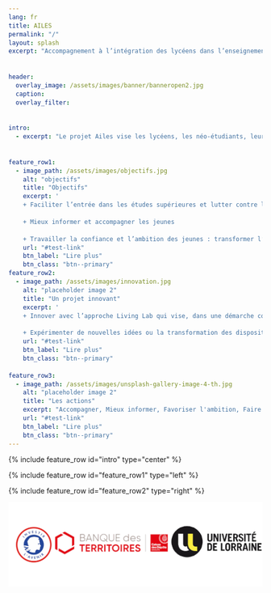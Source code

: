 ```yaml
---
lang: fr
title: AILES
permalink: "/"
layout: splash
excerpt: "Accompagnement à l’intégration des lycéens dans l’enseignement supérieur"


header:
  overlay_image: /assets/images/banner/banneropen2.jpg
  caption: 
  overlay_filter: 


intro: 
  - excerpt: "Le projet Ailes vise les lycéens, les néo-étudiants, leurs familles, mais aussi l’ensemble des acteurs de l’éducation et de l’orientation. Il associe trois Universités (Université de Reims Champagne-Ardenne, Université de Lorraine, Université de technologie de Troyes) et deux Rectorats (Nancy-Metz et Reims) et bénéficie du soutien de la Caisse des dépôts et consignations dans le cadre du PIA 3."
 

feature_row1:
  - image_path: /assets/images/objectifs.jpg
    alt: "objectifs"
    title: "Objectifs"
    excerpt: '
    + Faciliter l’entrée dans les études supérieures et lutter contre l’autocensure.

    + Mieux informer et accompagner les jeunes

    + Travailler la confiance et l’ambition des jeunes : transformer l’écosystème dans lequel ils évoluent'
    url: "#test-link"
    btn_label: "Lire plus"
    btn_class: "btn--primary"
feature_row2:
  - image_path: /assets/images/innovation.jpg
    alt: "placeholder image 2"
    title: "Un projet innovant"
    excerpt: '
    + Innover avec l’approche Living Lab qui vise, dans une démarche collaborative, à construire, avec l’ensemble des acteurs, une compréhension partagée des problèmes et des solutions dans les territoires.

    + Expérimenter de nouvelles idées ou la transformation des dispositifs existants. Le projet Ailes repose sur une démarche itérative permettant de faire constamment évoluer les dispositifs afin de toujours mieux répondre aux problématiques rencontrés par les lycéens. Il est adossé à une évaluation scientifique menée par un laboratoire de recherche totalement partie prenante du projet. '
    url: "#test-link"
    btn_label: "Lire plus"
    btn_class: "btn--primary"

feature_row3:
  - image_path: /assets/images/unsplash-gallery-image-4-th.jpg
    alt: "placeholder image 2"
    title: "Les actions"
    excerpt: "Accompagner, Mieux informer, Favoriser l'ambition, Faire decouvrir les metiers. "
    url: "#test-link"
    btn_label: "Lire plus"
    btn_class: "btn--primary" 
---
```



{% include feature_row id="intro" type="center" %}

{% include feature_row id="feature_row1" type="left" %}

{% include feature_row id="feature_row2" type="right" %}

<!-- {% include feature_row id="feature_row3" type="center" %}
 -->


<!-- If you want to display the new or announcements here  -->
<!-- ## Announcements


{% include /AILES/Posts-FR.html %} -->

![Beandeau logos partenaires](/assets/images/logo/bandeaulogo.png)


